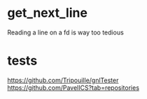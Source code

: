 # get_next_line
Reading a line on a fd is way too tedious


# tests
https://github.com/Tripouille/gnlTester  
https://github.com/PavelICS?tab=repositories
